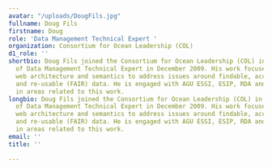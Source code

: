 ```yaml
---
avatar: "/uploads/DougFils.jpg"
fullname: Doug Fils
firstname: Doug
role: 'Data Management Technical Expert '
organization: Consortium for Ocean Leadership (COL)
d1_role: ''
shortbio: Doug Fils joined the Consortium for Ocean Leadership (COL) in the position
  of Data Management Technical Expert in December 2009. His work focuses on leveraging
  web architecture and semantics to address issues around findable, accessible, interoperable
  and re-usable (FAIR) data. He is engaged with AGU ESSI, ESIP, RDA and W3C groups
  in areas related to this work.
longbio: Doug Fils joined the Consortium for Ocean Leadership (COL) in the position
  of Data Management Technical Expert in December 2009. His work focuses on leveraging
  web architecture and semantics to address issues around findable, accessible, interoperable
  and re-usable (FAIR) data. He is engaged with AGU ESSI, ESIP, RDA and W3C groups
  in areas related to this work.
email: ''
title: ''

---
```

